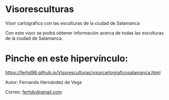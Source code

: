 # Visoresculturas
Visor cartográfico con las esculturas de la ciudad de Salamanca 

Con este visor se podrá obtener información acerca de todas las esculturas de la ciudad de Salamanca.

# Pinche en este hipervínculo: 
https://ferhd96.github.io/Visoresculturas/visorcartograficosalamanca.html

Autor: Fernando Hernández de Vega 

Correo: ferhdv@gmail.com 

